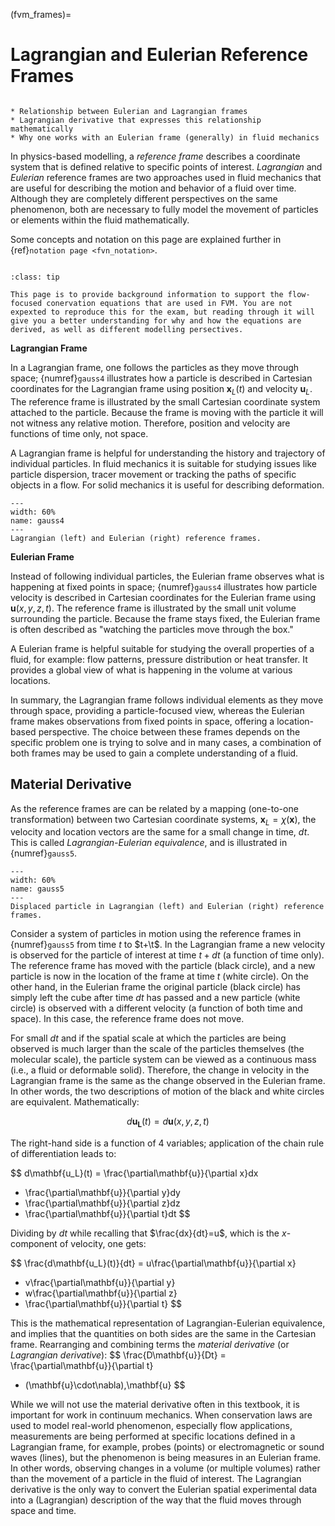 (fvm_frames)=
# Lagrangian and Eulerian Reference Frames

```{note} Important things to retain from this chapter

* Relationship between Eulerian and Lagrangian frames 
* Lagrangian derivative that expresses this relationship mathematically 
* Why one works with an Eulerian frame (generally) in fluid mechanics  

```
In physics-based modelling, a _reference frame_ describes a coordinate system that is defined relative to specific points of interest. _Lagrangian_ and _Eulerian_ reference frames are two approaches used in fluid mechanics that are useful for describing the motion and behavior of a fluid over time. Although they are completely different perspectives on the same phenomenon, both are necessary to fully model the movement of particles or elements within the fluid mathematically.

Some concepts and notation on this page are explained further in {ref}`notation page <fvn_notation>`.

```{admonition} MUDE Exam Information

:class: tip

This page is to provide background information to support the flow-focused conervation equations that are used in FVM. You are not expexted to reproduce this for the exam, but reading through it will give you a better understanding for why and how the equations are derived, as well as different modelling persectives.
```

**Lagrangian Frame**

In a Lagrangian frame, one follows the particles as they move through space; {numref}`gauss4` illustrates how a particle is described in Cartesian coordinates for the Lagrangian frame using position $\mathbf{x}_L(t)$ and velocity $\mathbf{u}_L$. The reference frame is illustrated by the small Cartesian coordinate system  attached to the particle. Because the frame is moving with the particle it will not witness any relative motion. Therefore, position and velocity are functions of time only, not space.

A Lagrangian frame is helpful for understanding the history and trajectory of individual particles. In fluid mechanics it is suitable for studying issues like particle dispersion, tracer movement or tracking the paths of specific objects in a flow. For solid mechanics it is useful for describing deformation.

```{figure} ./figs/gauss4.png
---
width: 60%
name: gauss4
---
Lagrangian (left) and Eulerian (right) reference frames.
```

**Eulerian Frame**

Instead of following individual particles, the Eulerian frame observes what is happening at fixed points in space; {numref}`gauss4` illustrates how particle velocity is described in Cartesian coordinates for the Eulerian frame using $\mathbf{u}(x,y,z,t)$. The reference frame is illustrated by the small unit volume surrounding the particle. Because the frame stays fixed, the Eulerian frame is often described as "watching the particles move through the box."

A Eulerian frame is helpful suitable for studying the overall properties of a fluid, for example: flow patterns, pressure distribution or heat transfer. It provides a global view of what is happening in the volume at various locations. 

In summary, the Lagrangian frame follows individual elements as they move through space, providing a particle-focused view, whereas the Eulerian frame makes observations from fixed points in space, offering a location-based perspective. The choice between these frames depends on the specific problem one is trying to solve and in many cases, a combination of both frames may be used to gain a complete understanding of a fluid. 

## Material Derivative

As the reference frames are can be related by a mapping (one-to-one transformation) between two Cartesian coordinate systems, $\mathbf{x}_L=\chi(\mathbf{x})$, the velocity and location vectors are the same for a small change in time, $dt$. This is called _Lagrangian-Eulerian equivalence_, and is illustrated in {numref}`gauss5`.

```{figure} ./figs/gauss5.png
---
width: 60%
name: gauss5
---
Displaced particle in Lagrangian (left) and Eulerian (right) reference frames.
```

Consider a system of particles in motion using the reference frames in {numref}`gauss5` from time $t$ to $t+\t$. In the Lagrangian frame a new velocity is observed for the particle of interest at time $t+dt$ (a function of time only). The reference frame has moved with the particle (black circle), and a new particle is now in the location of the frame at time $t$ (white circle). On the other hand, in the Eulerian frame the original particle (black circle) has simply left the cube after time $dt$ has passed and a new particle (white circle) is observed with a different velocity (a function of both time and space). In this case, the reference frame does not move.

For small $dt$ and if the spatial scale at which the particles are being observed is much larger than the scale of the particles themselves (the molecular scale), the particle system can be viewed as a continuous mass (i.e., a fluid or deformable solid). Therefore, the change in velocity in the Lagrangian frame is the same as the change observed in the Eulerian frame. In other words, the two descriptions of motion of the black and white circles are equivalent. Mathematically:

$$
d\mathbf{u_L}(t)=d\mathbf{u}(x,y,z,t)
$$

The right-hand side is a function of 4 variables; application of the chain rule of differentiation leads to:

$$
d\mathbf{u_L}(t)
= \frac{\partial\mathbf{u}}{\partial x}dx
+ \frac{\partial\mathbf{u}}{\partial y}dy
+ \frac{\partial\mathbf{u}}{\partial z}dz
+ \frac{\partial\mathbf{u}}{\partial t}dt
$$

Dividing by $dt$ while recalling that $\frac{dx}{dt}=u$, which is the $x$-component of velocity, one gets:

$$
\frac{d\mathbf{u_L}(t)}{dt}
= u\frac{\partial\mathbf{u}}{\partial x}
+ v\frac{\partial\mathbf{u}}{\partial y}
+ w\frac{\partial\mathbf{u}}{\partial z}
+ \frac{\partial\mathbf{u}}{\partial t}
$$

This is the mathematical representation of Lagrangian-Eulerian equivalence, and implies that the quantities on both sides are the same in the Cartesian frame. Rearranging and combining terms the _material derivative_ (or _Lagrangian derivative_):
$$
\frac{D\mathbf{u}}{Dt}
= \frac{\partial\mathbf{u}}{\partial t}
+ (\mathbf{u}\cdot\nabla)\,\mathbf{u}
$$

While we will not use the material derivative often in this textbook, it is important for work in continuum mechanics. When conservation laws are used to model real-world phenomenon, especially flow applications, measurements are being performed at specific locations defined in a Lagrangian frame, for example, probes (points) or electromagnetic or sound waves (lines), but the phenomenon is being measures in an Eulerian frame. In other words, observing changes in a volume (or multiple volumes) rather than the movement of a particle in the fluid of interest. The Lagrangian derivative is the only way to convert the Eulerian spatial experimental data into a (Lagrangian) description of the way that the fluid moves through space and time.